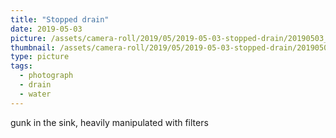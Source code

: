 ```yaml
---
title: "Stopped drain"
date: 2019-05-03
picture: /assets/camera-roll/2019/05/2019-05-03-stopped-drain/20190503_080738859_iOS.jpg
thumbnail: /assets/camera-roll/2019/05/2019-05-03-stopped-drain/20190503_080738859_iOS-thumbnail.jpg
type: picture
tags:
  - photograph
  - drain
  - water
---
```

gunk in the sink, heavily manipulated with filters
